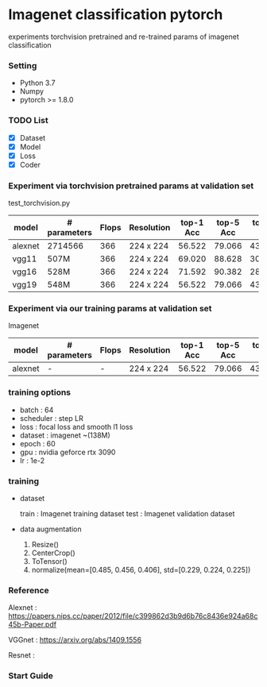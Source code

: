 # Imagenet classification pytorch

experiments torchvision pretrained and re-trained params of imagenet classification 

### Setting

- Python 3.7
- Numpy
- pytorch >= 1.8.0 

### TODO List

- [x] Dataset
- [x] Model
- [x] Loss
- [x] Coder

### Experiment via torchvision pretrained params at validation set

test_torchvision.py 

|model       | # parameters      | Flops              | Resolution | top-1 Acc | top-5 Acc | top-1 Err | top-5 Err | 
|------------|-------------------| ------------------ | ---------- | --------- |-----------|-----------| ----------|
|alexnet     | 2714566           |  366               | 224 x 224  | 56.522    | 79.066    | 43.478    | 20.934    | 
|vgg11       | 507M              |  366               | 224 x 224  | 69.020    | 88.628    | 30.980    | 11.372    | 
|vgg16       | 528M              |  366               | 224 x 224  | 71.592    | 90.382    | 28.408    | 9.618     | 
|vgg19       | 548M              |  366               | 224 x 224  | 56.522    | 79.066    | 43.478    | 20.934    | 



### Experiment via our training params at validation set

Imagenet

|model       | # parameters      | Flops              | Resolution | top-1 Acc | top-5 Acc | top-1 Err | top-5 Err | Training Time |
|------------|-------------------| ------------------ | ---------- | --------- |-----------|-----------| ----------|--------------| 
|alexnet     | -                 | -                  | 224 x 224  | 56.522    | 79.066    | 43.478    | 20.934    | 



### training options

- batch : 64
- scheduler : step LR
- loss : focal loss and smooth l1 loss
- dataset : imagenet ~(138M)
- epoch : 60
- gpu : nvidia geforce rtx 3090
- lr : 1e-2

### training

- dataset

    train : Imagenet training dataset
    test : Imagenet validation dataset

- data augmentation

    1. Resize()
    2. CenterCrop()
    3. ToTensor()
    4. normalize(mean=[0.485, 0.456, 0.406], std=[0.229, 0.224, 0.225])
    
### Reference

Alexnet : https://papers.nips.cc/paper/2012/file/c399862d3b9d6b76c8436e924a68c45b-Paper.pdf

VGGnet : https://arxiv.org/abs/1409.1556

Resnet :

### Start Guide


